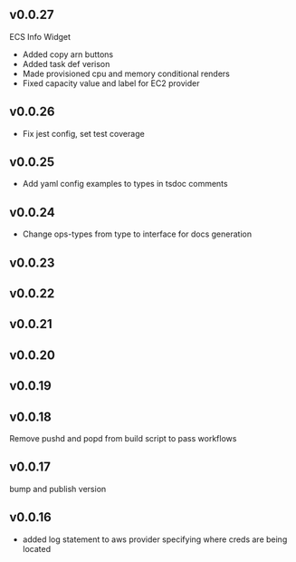 v0.0.27
---
ECS Info Widget
- Added copy arn buttons
- Added task def verison
- Made provisioned cpu and memory conditional renders
- Fixed capacity value and label for EC2 provider
 
v0.0.26
---
- Fix jest config, set test coverage
 
v0.0.25
---
- Add yaml config examples to types in tsdoc comments
 
v0.0.24
---
- Change ops-types from type to interface for docs generation
 
v0.0.23
---

 
v0.0.22
---

 
v0.0.21
---

 
v0.0.20
---

 
v0.0.19
---

 
v0.0.18
---
Remove pushd and popd from build script to pass workflows
 
v0.0.17
---
bump and publish version
 
v0.0.16
---
- added log statement to aws provider specifying where creds are being located
 

